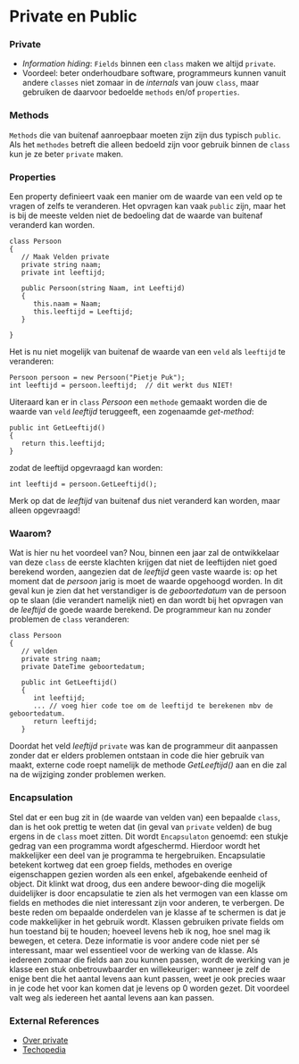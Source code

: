 # Private en Public

### Private
- *Information hiding*: `Fields` binnen een `class` maken we altijd `private`.
- Voordeel: beter onderhoudbare software, programmeurs kunnen vanuit andere `classes` niet zomaar in de *internals* van jouw `class`, maar gebruiken de daarvoor bedoelde `methods` en/of `properties`.


### Methods
`Methods` die van buitenaf aanroepbaar moeten zijn zijn dus typisch `public`. Als het `methodes` betreft die alleen bedoeld zijn voor gebruik binnen de `class` kun je ze beter `private` maken.

### Properties
Een property definieert vaak een manier om de waarde van een veld op te vragen of zelfs te veranderen. Het opvragen kan vaak `public` zijn, maar het is bij de meeste velden niet de bedoeling dat de waarde van buitenaf veranderd kan worden.

```
class Persoon
{
   // Maak Velden private
   private string naam;
   private int leeftijd;

   public Persoon(string Naam, int Leeftijd)
   {
      this.naam = Naam;
      this.leeftijd = Leeftijd;
   }

}
```

Het is nu niet mogelijk van buitenaf de waarde van een `veld` als `leeftijd` te veranderen:

```
Persoon persoon = new Persoon("Pietje Puk");
int leeftijd = persoon.leeftijd;  // dit werkt dus NIET!
```

Uiteraard kan er in `class` *Persoon* een `methode` gemaakt worden die de waarde van `veld` *leeftijd* teruggeeft, een zogenaamde *get-method*:

```
public int GetLeeftijd()
{
   return this.leeftijd;
}
```

zodat de leeftijd opgevraagd kan worden:

```
int leeftijd = persoon.GetLeeftijd();
```

Merk op dat de *leeftijd* van buitenaf dus niet veranderd kan worden, maar alleen opgevraagd!

### Waarom?

Wat is hier nu het voordeel van? Nou, binnen een jaar zal de ontwikkelaar van deze `class` de eerste klachten krijgen dat niet de leeftijden niet goed berekend worden, aangezien dat de *leeftijd* geen vaste waarde is: op het moment dat de *persoon* jarig is moet de waarde opgehoogd worden.
In dit geval kun je zien dat het verstandiger is de *geboortedatum* van de persoon op te slaan (die verandert namelijk niet) en dan wordt bij het opvragen van de *leeftijd* de goede waarde berekend.
De programmeur kan nu zonder problemen de `class` veranderen:

```
class Persoon
{
   // velden
   private string naam;
   private DateTime geboortedatum;

   public int GetLeeftijd()
   {
      int leeftijd;
      ... // voeg hier code toe om de leeftijd te berekenen mbv de geboortedatum.
      return leeftijd;
   }
```

Doordat het veld *leeftijd* `private` was kan de programmeur dit aanpassen zonder dat er elders problemen ontstaan in code die hier gebruik van maakt, externe code roept namelijk de methode *GetLeeftijd()* aan en die zal na de wijziging zonder problemen werken.



### Encapsulation
Stel dat er een bug zit in (de waarde van velden van) een bepaalde `class`, dan is het ook prettig te weten dat (in geval van `private` velden) de bug ergens in de `class` moet zitten. Dit wordt `Encapsulaton` genoemd: een stukje gedrag van een programma wordt afgeschermd. Hierdoor wordt het makkelijker een deel van je programma te hergebruiken.
Encapsulatie betekent kortweg dat een groep fields, methodes en overige eigenschappen
gezien worden als een enkel, afgebakende eenheid of object.
Dit klinkt wat droog, dus een andere bewoor-ding die mogelijk duidelijker is
door encapsulatie te zien als het vermogen van een klasse om fields en methodes
die niet interessant zijn voor anderen, te verbergen.
De beste reden om bepaalde onderdelen van je klasse af te schermen is dat je code makkelijker in het gebruik wordt. Klassen gebruiken private fields om hun toestand bij te houden; hoeveel levens heb ik nog, hoe snel mag ik bewegen, et cetera. Deze informatie is voor andere code niet per sé interessant, maar wel essentieel voor de werking van de klasse. Als iedereen zomaar die fields aan zou kunnen passen, wordt de werking van je klasse een stuk onbetrouwbaarder en willekeuriger: wanneer je zelf de enige bent die het aantal levens aan kunt passen, weet je ook precies waar in je code het voor kan komen dat je levens op 0 worden gezet. Dit voordeel valt weg als iedereen het aantal levens aan kan passen.



### External References

+ [Over private](https://softwareengineering.stackexchange.com/questions/143736/why-do-we-need-private-variables)
+ [Techopedia](http://www.techopedia.com/definition/3787/encapsulation-c)

